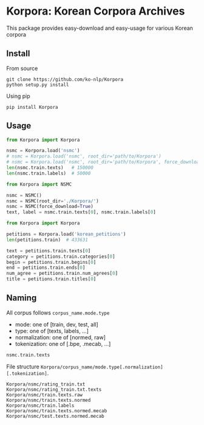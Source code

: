 # Korpora: Korean Corpora Archives

This package provides easy-download and easy-usage for various Korean corpora

## Install

From source

```
git clone https://github.com/ko-nlp/Korpora
python setup.py install
```

Using pip

```
pip install Korpora
```

## Usage

```python
from Korpora import Korpora

nsmc = Korpora.load('nsmc')
# nsmc = Korpora.load('nsmc', root_dir='path/to/Korpora')
# nsmc = Korpora.load('nsmc', root_dir='path/to/Korpora', force_download=True)
len(nsmc.train.texts)   # 150000
len(nsmc.train.labels)  # 50000
```

```python
from Korpora import NSMC

nsmc = NSMC()
nsmc = NSMC(root_dir='./Korpora/')
nsmc = NSMC(force_download=True)
text, label = nsmc.train.texts[0], nsmc.train.labels[0]
```

```python
from Korpora import Korpora

petitions = Korpora.load('korean_petitions')
len(petitions.train)  # 433631

text = petitions.train.texts[0]
category = petitions.train.categories[0]
begin = petitions.train.begins[0]
end = petitions.train.ends[0]
num_agree = petitions.train.num_agrees[0]
title = petitions.train.titles[0]
```

## Naming

All corpus follows `corpus_name.mode.type`
- mode: one of [train, dev, test, all]
- type: one of [texts, labels, ...]
- normalization: one of [normed, raw]
- tokenization: one of [.bpe, .mecab, ...]

```python
nsmc.train.texts
```

File structure `Korpora/corpus_name/mode.type[.normalization][.tokenization]`.

```
Korpora/nsmc/rating_train.txt
Korpora/nsmc/rating_train.txt.texts
Korpora/nsmc/train.texts.raw
Korpora/nsmc/train.texts.normed
Korpora/nsmc/train.labels
Korpora/nsmc/train.texts.normed.mecab
Korpora/nsmc/test.texts.normed.mecab
```
